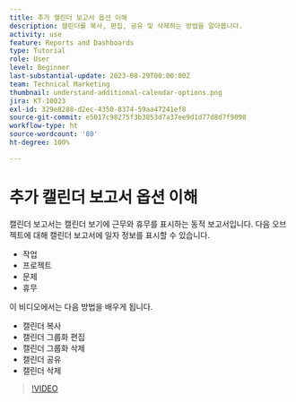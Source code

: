 ```yaml
---
title: 추가 캘린더 보고서 옵션 이해
description: 캘린더를 복사, 편집, 공유 및 삭제하는 방법을 알아봅니다.
activity: use
feature: Reports and Dashboards
type: Tutorial
role: User
level: Beginner
last-substantial-update: 2023-08-29T00:00:00Z
team: Technical Marketing
thumbnail: understand-additional-calendar-options.png
jira: KT-10023
exl-id: 329e8288-d2ec-4350-8374-59aa47241ef8
source-git-commit: e5017c98275f3b3853d7a37ee9d1d77d8d7f9098
workflow-type: ht
source-wordcount: '80'
ht-degree: 100%

---
```


# 추가 캘린더 보고서 옵션 이해

캘린더 보고서는 캘린더 보기에 근무와 휴무를 표시하는 동적 보고서입니다. 다음 오브젝트에 대해 캘린더 보고서에 일자 정보를 표시할 수 있습니다.

* 작업
* 프로젝트
* 문제
* 휴무

이 비디오에서는 다음 방법을 배우게 됩니다.

* 캘린더 복사
* 캘린더 그룹화 편집
* 캘린더 그룹화 삭제
* 캘린더 공유
* 캘린더 삭제

>[!VIDEO](https://video.tv.adobe.com/v/3423530/?quality=12&learn=on)

